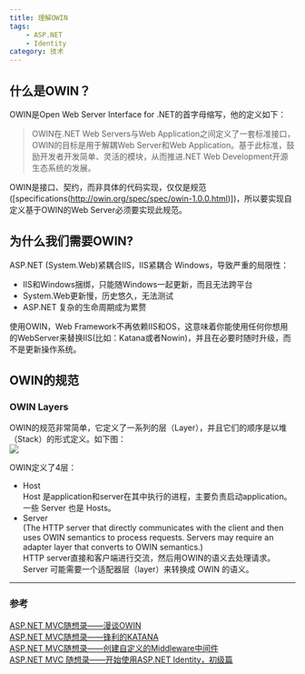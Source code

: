 ```yaml
---
title: 理解OWIN
tags: 
    - ASP.NET
    - Identity
category: 技术
---
```


## 什么是OWIN？
OWIN是Open Web Server Interface for .NET的首字母缩写，他的定义如下：
>OWIN在.NET Web Servers与Web Application之间定义了一套标准接口，OWIN的目标是用于解耦Web Server和Web Application。基于此标准，鼓励开发者开发简单、灵活的模块，从而推进.NET Web Development开源生态系统的发展。

OWIN是接口、契约，而非具体的代码实现，仅仅是规范([specifications(http://owin.org/spec/spec/owin-1.0.0.html)])，所以要实现自定义基于OWIN的Web Server必须要实现此规范。

## 为什么我们需要OWIN?
ASP.NET (System.Web)紧耦合IIS，IIS紧耦合 Windows，导致严重的局限性：  
- IIS和Windows捆绑，只能随Windows一起更新，而且无法跨平台
- System.Web更新慢，历史悠久，无法测试
- ASP.NET 复杂的生命周期成为累赘  

使用OWIN，Web Framework不再依赖IIS和OS，这意味着你能使用任何你想用的WebServer来替换IIS(比如：Katana或者Nowin)，并且在必要时随时升级，而不是更新操作系统。

<!--more-->

## OWIN的规范
### OWIN Layers
OWIN的规范非常简单，它定义了一系列的层（Layer），并且它们的顺序是以堆（Stack）的形式定义。如下图：  
![](http://images0.cnblogs.com/blog/299214/201505/312142198912477.png)  

OWIN定义了4层：  
- Host  
Host 是application和server在其中执行的进程，主要负责启动application。一些 Server 也是 Hosts。
- Server  
(The HTTP server that directly communicates with the client and then uses OWIN semantics to process requests.  Servers may require an adapter layer that converts to OWIN semantics.)  
HTTP server直接和客户端进行交流，然后用OWIN的语义去处理请求。 Server 可能需要一个适配器层（layer）来转换成 OWIN 的语义。









***
### 参考
[ASP.NET MVC随想录——漫谈OWIN](http://www.cnblogs.com/OceanEyes/p/thinking-in-asp-net-mvc-what-is-owin.html)  
[ASP.NET MVC随想录——锋利的KATANA](http://www.cnblogs.com/OceanEyes/p/thinking-in-asp-net-mvc-what-is-katana.html)  
[ASP.NET MVC随想录——创建自定义的Middleware中间件](http://www.cnblogs.com/OceanEyes/p/thinking-in-asp-net-mvc-create-custom-middleware.html)  
[ASP.NET MVC 随想录——开始使用ASP.NET Identity，初级篇](http://www.cnblogs.com/OceanEyes/p/thinking-in-asp-net-mvc-get-started-with-identity.html)
